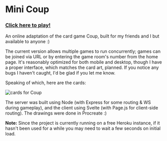# Mini Coup
### [Click here to play!](https://mini-coup.herokuapp.com)

An online adaptation of the card game Coup, built for my friends and I but available to anyone :)

The current version allows multiple games to run concurrently; games can be joined via URL or by entering the game room's number from the home page. It's reasonably optimized for both mobile and desktop, though I have a proper interface, which matches the card art, planned. If you notice any bugs I haven't caught, I'd be glad if you let me know. 

Speaking of which, here are the cards:

![cards for Coup](https://i.imgur.com/DvZJy5M.jpg)

The server was built using Node (with Express for some routing & WS during gameplay), and the client using Svelte (with Page.js for client-side routing). The drawings were done in Procreate :) 

**Note:** Since the project is currently running on a free Heroku instance, if it hasn't been used for a while you may need to wait a few seconds on initial load. 